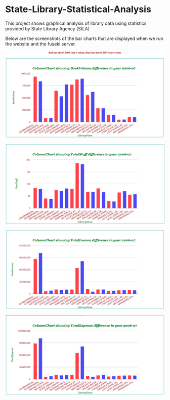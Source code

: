 # State-Library-Statistical-Analysis
This project shows graphical analysis of library data using statistics provided by State Library Agency (StLA)

Below are the screenshots of the bar charts that are displayed when we run the website and the fuseki server.

![Bookvolume vs. Year 2006-07 & Various libraries](/Screenshots/Bookvolume.png "Bookvolume difference between year 2006-07")

![Total Staff vs. Year 2006-07 & Various libraries](/Screenshots/TotalStaff.png "Total Staff difference between year 2006-07")

![Total Income vs. Year 2006-07 & Various libraries](/Screenshots/TotalIncome.png "Total Income difference between year 2006-07")

![Total Expense vs. Year 2006-07 & Various libraries](/Screenshots/TotalExpense.png "Total Expense difference between year 2006-07")
